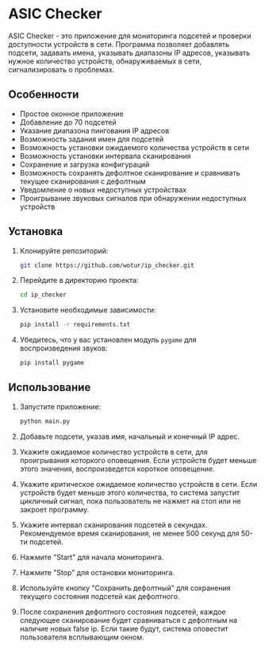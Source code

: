 # ASIC Checker

ASIC Checker - это приложение для мониторинга подсетей и проверки доступности устройств в сети. Программа позволяет добавлять подсети, задавать имена, указывать диапазоны IP адресов, указывать нужное количество устройств, обнаруживаемых в сети, сигнализировать о проблемах. 

## Особенности

- Простое оконное приложение
- Добавление до 70 подсетей
- Указание диапазона пингования IP адресов
- Возможность задания имен для подсетей
- Возможность установки ожидаемого количества устройств в сети
- Возможность установки интервала сканирования
- Сохранение и загрузка конфигураций
- Возможность сохранять дефолтное сканирование и сравнивать текущее сканирования с дефолтным
- Уведомление о новых недоступных устройствах
- Проигрывание звуковых сигналов при обнаружении недоступных устройств

## Установка

1. Клонируйте репозиторий:

    ```sh
    git clone https://github.com/wotur/ip_checker.git
    ```

2. Перейдите в директорию проекта:

    ```sh
    cd ip_checker
    ```

3. Установите необходимые зависимости:

    ```sh
    pip install -r requirements.txt
    ```

4. Убедитесь, что у вас установлен модуль `pygame` для воспроизведения звуков:

    ```sh
    pip install pygame
    ```

## Использование

1. Запустите приложение:

    ```sh
    python main.py
    ```

2. Добавьте подсети, указав имя, начальный и конечный IP адрес.
3. Укажите ожидаемое количество устройств в сети, для проигрывания которкого оповещения. Если устройств будет меньше этого значения, воспроизведется короткое оповещение.
4. Укажите критическое ожидаемое количество устройств в сети. Если устройств будет меньше этого количества, то система запустит цикличный сигнал, пока пользователь не нажмет на стоп или не закроет программу.
5. Укажите интервал сканирования подсетей в секундах. Рекомендуемое время сканирования, не менее 500 секунд для 50-ти подсетей. 
6. Нажмите "Start" для начала мониторинга.
7. Нажмите "Stop" для остановки мониторинга.
8. Используйте кнопку "Сохранить дефолтный" для сохранения текущего состояния подсетей как дефолтного.
9. После сохранения дефолтного состояния подсетей, каждое следующее сканирование будет сравниваться с дефолтным на наличие новых false ip. Если такие будут, система оповестит пользователя всплывающим окном. 
